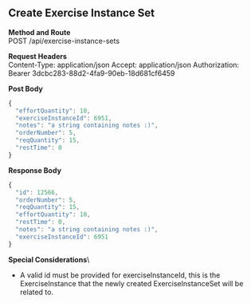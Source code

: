 Create Exercise Instance Set
---

**Method and Route**\
POST /api/exercise-instance-sets

**Request Headers**\
Content-Type: application/json
Accept: application/json
Authorization: Bearer 3dcbc283-88d2-4fa9-90eb-18d681cf6459

**Post Body**
```javascript
{
  "effortQuantity": 10,
  "exerciseInstanceId": 6951,
  "notes": "a string containing notes :)",
  "orderNumber": 5,
  "reqQuantity": 15,
  "restTime": 0
}
```

**Response Body**
```javascript
{
  "id": 12566,
  "orderNumber": 5,
  "reqQuantity": 15,
  "effortQuantity": 10,
  "restTime": 0,
  "notes": "a string containing notes :)",
  "exerciseInstanceId": 6951
}
```

**Special Considerations**\
* A valid id must be provided for exerciseInstanceId, this is the ExerciseInstance that the newly created ExerciseInstanceSet will be related to.